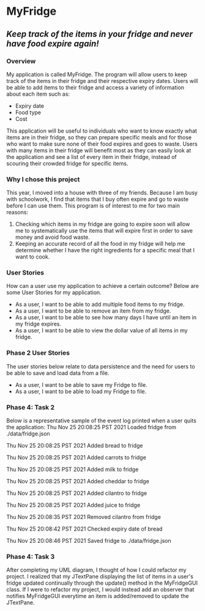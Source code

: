 # **MyFridge**

## *Keep track of the items in your fridge and never have food expire again!*

  

### **Overview**
My application is called MyFridge. The program will allow users to keep track of the items in their fridge and their 
respective expiry dates. Users will be able to add items to their fridge and access a variety of information about each 
item such as:
- Expiry date
- Food type
- Cost

This application will be useful to individuals who want to know exactly what items are in their fridge, so they can 
prepare specific meals and for those who want to make sure none of their food expires and goes to waste. Users with many
items in their fridge will benefit most as they can easily look at the application and see a list of every item in their
fridge, instead of scouring their crowded fridge for specific items.

### **Why I chose this project**
This year, I moved into a house with three of my friends. Because I am busy with schoolwork, I find that items that I 
buy often expire and go to waste before I can use them. This program is of interest to me for two main reasons:
1. Checking which items in my fridge are going to expire soon will allow me to systematically use the items that will 
expire first in order to save money and avoid food waste.
2. Keeping an accurate record of all the food in my fridge will help me determine whether I have the right ingredients 
for a specific meal that I want to cook.

### **User Stories**
How can a user use my application to achieve a certain outcome? Below are some User Stories for my application.
- As a user, I want to be able to add multiple food items to my fridge.
- As a user, I want to be able to remove an item from my fridge.
- As a user, I want to be able to see how many days I have until an item in my fridge expires.
- As a user, I want to be able to view the dollar value of all items in my fridge.

### **Phase 2 User Stories**
The user stories below relate to data persistence and the need for users to be able to save and load data from a file.
- As a user, I want to be able to save my Fridge to file.
- As a user, I want to be able to load my Fridge to file.

### **Phase 4: Task 2**
Below is a representative sample of the event log printed when a user quits the application:
Thu Nov 25 20:08:25 PST 2021
Loaded fridge from ./data/fridge.json

Thu Nov 25 20:08:25 PST 2021
Added bread to fridge

Thu Nov 25 20:08:25 PST 2021
Added carrots to fridge

Thu Nov 25 20:08:25 PST 2021
Added milk to fridge

Thu Nov 25 20:08:25 PST 2021
Added cheddar to fridge

Thu Nov 25 20:08:25 PST 2021
Added cilantro to fridge

Thu Nov 25 20:08:25 PST 2021
Added juice to fridge

Thu Nov 25 20:08:35 PST 2021
Removed cilantro from fridge

Thu Nov 25 20:08:42 PST 2021
Checked expiry date of bread

Thu Nov 25 20:08:46 PST 2021
Saved fridge to ./data/fridge.json

### **Phase 4: Task 3**
After completing my UML diagram, I thought of how I could refactor my project. I realized that my JTextPane displaying 
the list of items in a user's fridge updated continually through the update() method in the MyFridgeGUI class. If I were
to refactor my project, I would instead add an observer that notifies MyFridgeGUI everytime an item is added/removed to 
update the JTextPane.
